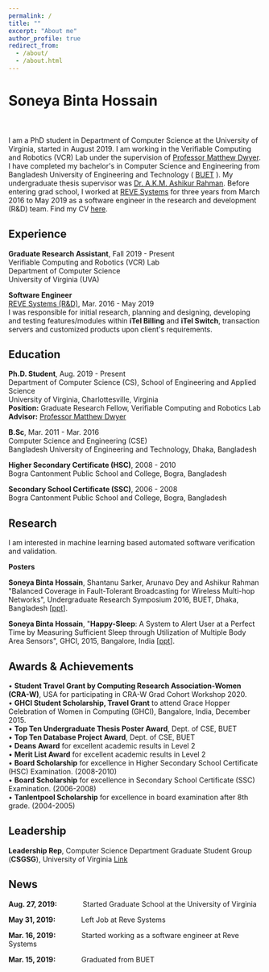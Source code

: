 ```yaml
---
permalink: /
title: ""
excerpt: "About me"
author_profile: true
redirect_from: 
  - /about/
  - /about.html
---
```


# Soneya Binta Hossain 

<br><br>
I am a PhD student in Department of Computer Science at the University of Virginia, started in August 2019. I am working in the Verifiable Computing and Robotics (VCR) Lab under the supervision of [Professor Matthew Dwyer](https://matthewbdwyer.github.io/). I have completed my bachelor's in Computer Science and Engineering from Bangladesh University of Engineering and Technology ( [BUET](https://www.buet.ac.bd/web/) ). My undergraduate thesis supervisor was  [Dr. A.K.M. Ashikur Rahman](https://cse.buet.ac.bd/faculty/facdetail.php?id=ashikurrahman). Before entering grad school, I worked at [REVE Systems](https://en.wikipedia.org/wiki/REVE_Systems) for three years from March 2016 to May 2019 as a software engineer in the research and development (R&D) team. Find my CV [here](https://drive.google.com/file/d/1F9nySMguiYvxkB5b1glYeAzV9pIMLPd5/view).


## Experience

**Graduate Research Assistant**, Fall 2019 - Present  
Verifiable Computing and Robotics (VCR) Lab  
Department of Computer Science  
University of Virginia (UVA)  

**Software Engineer**  
[REVE Systems (R&D)](https://en.wikipedia.org/wiki/REVE_Systems),  Mar. 2016 - May 2019  
I was responsible for initial research, planning and designing, developing and testing features/modules within **iTel Billing** and **iTel Switch**, transaction servers and customized products upon client's requirements.



## Education

**Ph.D. Student**,  Aug. 2019 - Present  
Department of Computer Science (CS), School of Engineering and Applied Science  
University of Virginia, Charlottesville, Virginia  
**Position:** Graduate Research Fellow, Verifiable Computing and Robotics Lab  
**Advisor:** [Professor Matthew Dwyer](https://matthewbdwyer.github.io/)


**B.Sc**, Mar. 2011 - Mar. 2016  
Computer Science and Engineering (CSE)  
Bangladesh University of Engineering and Technology, Dhaka, Bangladesh  


**Higher Secondary Certificate (HSC)**, 2008 - 2010  
Bogra Cantonment Public School and College, Bogra, Bangladesh

**Secondary School Certificate (SSC)**, 2006 - 2008  
Bogra Cantonment Public School and College, Bogra, Bangladesh
 

## Research

I am interested in machine learning based automated software verification and validation. 


**Posters**

**Soneya Binta Hossain**, Shantanu Sarker, Arunavo Dey and Ashikur Rahman "Balanced Coverage in Fault-Tolerant Broadcasting for Wireless Multi-hop Networks", Undergraduate Research Symposium 2016, BUET, Dhaka, Bangladesh [[ppt](https://drive.google.com/file/d/1mD6-1oBXy8gPk3zsBTrq7PGM283r1pca/view)].

**Soneya Binta Hossain**, "**Happy-Sleep**: A System to Alert User at a Perfect Time by Measuring Sufficient Sleep
through Utilization of Multiple Body Area Sensors", GHCI, 2015, Bangalore, India [[ppt](https://drive.google.com/file/d/1hS7wXX0QUMWwmhqGl15NfQY2XoOYbw4V/view)].



## Awards & Achievements


• **Student Travel Grant by Computing Research Association-Women (CRA-W)**, USA for participating in CRA-W Grad Cohort Workshop 2020.  
• **GHCI Student Scholarship, Travel Grant** to attend Grace Hopper Celebration of Women in Computing (GHCI), Bangalore, India, December 2015.  
• **Top Ten Undergraduate Thesis Poster Award**, Dept. of CSE, BUET  
• **Top Ten Database Project Award**, Dept. of CSE, BUET  
• **Deans Award** for excellent academic results in Level 2  
• **Merit List Award** for excellent academic results in Level 2  
• **Board Scholarship** for excellence in Higher Secondary School Certificate (HSC) Examination. (2008-2010)  
• **Board Scholarship** for excellence in Secondary School Certificate (SSC) Examination. (2006-2008)  
• **Tanlentpool Scholarship** for excellence in board examination after 8th grade. (2004-2005)


## Leadership

**Leadership Rep**, Computer Science Department Graduate Student Group (**CSGSG**), University of Virginia [Link](https://csgsg.org/)




## News

**Aug. 27, 2019:** &nbsp; &nbsp; &nbsp; &nbsp; &nbsp; &nbsp;     Started Graduate School at the University of Virginia

**May 31, 2019:** &nbsp; &nbsp; &nbsp; &nbsp; &nbsp; &nbsp;       Left Job at Reve Systems

**Mar. 16, 2019:** &nbsp; &nbsp; &nbsp; &nbsp; &nbsp; &nbsp;      Started working as a software engineer at Reve Systems

**Mar. 15, 2019:** &nbsp; &nbsp; &nbsp; &nbsp; &nbsp; &nbsp;      Graduated from BUET









